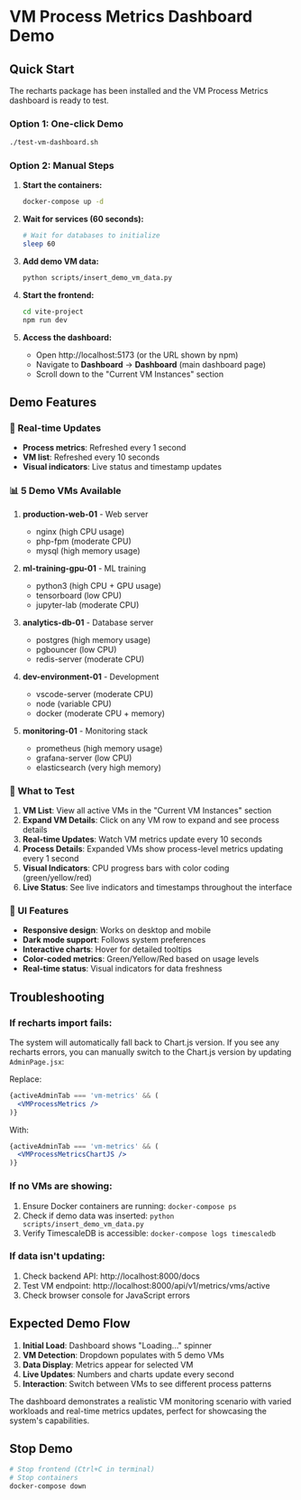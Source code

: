 # VM Process Metrics Dashboard Demo

## Quick Start

The recharts package has been installed and the VM Process Metrics dashboard is ready to test.

### Option 1: One-click Demo
```bash
./test-vm-dashboard.sh
```

### Option 2: Manual Steps

1. **Start the containers:**
   ```bash
   docker-compose up -d
   ```

2. **Wait for services (60 seconds):**
   ```bash
   # Wait for databases to initialize
   sleep 60
   ```

3. **Add demo VM data:**
   ```bash
   python scripts/insert_demo_vm_data.py
   ```

4. **Start the frontend:**
   ```bash
   cd vite-project
   npm run dev
   ```

5. **Access the dashboard:**
   - Open http://localhost:5173 (or the URL shown by npm)
   - Navigate to **Dashboard** → **Dashboard** (main dashboard page)
   - Scroll down to the "Current VM Instances" section

## Demo Features

### 🔄 Real-time Updates
- **Process metrics**: Refreshed every 1 second
- **VM list**: Refreshed every 10 seconds
- **Visual indicators**: Live status and timestamp updates

### 📊 5 Demo VMs Available

1. **production-web-01** - Web server
   - nginx (high CPU usage)
   - php-fpm (moderate CPU)
   - mysql (high memory usage)

2. **ml-training-gpu-01** - ML training
   - python3 (high CPU + GPU usage)
   - tensorboard (low CPU)
   - jupyter-lab (moderate CPU)

3. **analytics-db-01** - Database server
   - postgres (high memory usage)
   - pgbouncer (low CPU)
   - redis-server (moderate CPU)

4. **dev-environment-01** - Development
   - vscode-server (moderate CPU)
   - node (variable CPU)
   - docker (moderate CPU + memory)

5. **monitoring-01** - Monitoring stack
   - prometheus (high memory usage)
   - grafana-server (low CPU)
   - elasticsearch (very high memory)

### 🎯 What to Test

1. **VM List**: View all active VMs in the "Current VM Instances" section
2. **Expand VM Details**: Click on any VM row to expand and see process details  
3. **Real-time Updates**: Watch VM metrics update every 10 seconds
4. **Process Details**: Expanded VMs show process-level metrics updating every 1 second
5. **Visual Indicators**: CPU progress bars with color coding (green/yellow/red)
6. **Live Status**: See live indicators and timestamps throughout the interface

### 🎨 UI Features

- **Responsive design**: Works on desktop and mobile
- **Dark mode support**: Follows system preferences
- **Interactive charts**: Hover for detailed tooltips
- **Color-coded metrics**: Green/Yellow/Red based on usage levels
- **Real-time status**: Visual indicators for data freshness

## Troubleshooting

### If recharts import fails:
The system will automatically fall back to Chart.js version. If you see any recharts errors, you can manually switch to the Chart.js version by updating `AdminPage.jsx`:

Replace:
```jsx
{activeAdminTab === 'vm-metrics' && (
  <VMProcessMetrics />
)}
```

With:
```jsx
{activeAdminTab === 'vm-metrics' && (
  <VMProcessMetricsChartJS />
)}
```

### If no VMs are showing:
1. Ensure Docker containers are running: `docker-compose ps`
2. Check if demo data was inserted: `python scripts/insert_demo_vm_data.py`
3. Verify TimescaleDB is accessible: `docker-compose logs timescaledb`

### If data isn't updating:
1. Check backend API: http://localhost:8000/docs
2. Test VM endpoint: http://localhost:8000/api/v1/metrics/vms/active
3. Check browser console for JavaScript errors

## Expected Demo Flow

1. **Initial Load**: Dashboard shows "Loading..." spinner
2. **VM Detection**: Dropdown populates with 5 demo VMs
3. **Data Display**: Metrics appear for selected VM
4. **Live Updates**: Numbers and charts update every second
5. **Interaction**: Switch between VMs to see different process patterns

The dashboard demonstrates a realistic VM monitoring scenario with varied workloads and real-time metrics updates, perfect for showcasing the system's capabilities.

## Stop Demo
```bash
# Stop frontend (Ctrl+C in terminal)
# Stop containers
docker-compose down
```